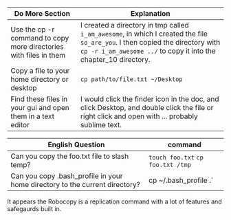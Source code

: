 Do More Section | Explanation
--- | ---
Use the cp -r command to copy more directories with files in them | I created a directory in tmp called `i_am_awesome`, in which I created the file `so_are_you`. I then copied the directory with `cp -r i_am_awesome ../` to copy it into the chapter_10 directory.
Copy a file to your home directory or desktop | `cp path/to/file.txt ~/Desktop`
Find these files in your gui and open them in a text editor | I would click the finder icon in the doc, and click Desktop, and double click the file or right click and open with ... probably sublime text. 

English Question | command
--- | ---
Can you copy the foo.txt file to slash temp? | `touch foo.txt` `cp foo.txt /tmp`
Can you copy .bash_profile in your home directory to the current directory? | cp ~/.bash_profile .`

It appears the Robocopy is a replication command with a lot of features and safegaurds built in. 
